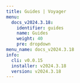 ```yaml
---
title: Guides | Voyager
menu:
  docs_v2024.3.18:
    identifier: guides
    name: Guides
    weight: 40
    pre: dropdown
menu_name: docs_v2024.3.18
info:
  cli: v0.0.15
  installer: v2024.3.18
  version: v2024.3.18
---
```


